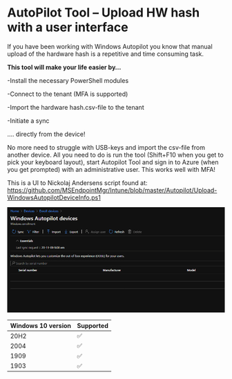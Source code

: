 # AutoPilot Tool – Upload HW hash with a user interface
If you have been working with Windows Autopilot you know that manual upload of the hardware hash is a repetitive and time consuming task.

**This tool will make your life easier by…**

-Install the necessary PowerShell modules

-Connect to the tenant (MFA is supported)

-Import the hardware hash.csv-file to the tenant

-Initiate a sync

…. directly from the device! 

No more need to struggle with USB-keys and import the csv-file from another device. All you need to do is run the tool (Shift+F10 when you get to pick your keyboard layout), start Autopilot Tool and sign in to Azure (when you get prompted) with an administrative user. This works well with MFA!

This is a UI to Nickolaj Andersens script found at: https://github.com/MSEndpointMgr/Intune/blob/master/Autopilot/Upload-WindowsAutopilotDeviceInfo.ps1


![alt text](https://github.com/NicklasAhlberg/AutopilotTool/blob/main/AutopilotTool.gif?raw=true)

| Windows 10 version | Supported |
| ------- | ------------------ |
| 20H2  | :white_check_mark: |
| 2004  | :white_check_mark: |
| 1909  | :white_check_mark: |
| 1903  | :white_check_mark: |
